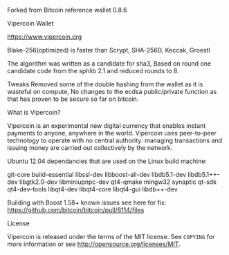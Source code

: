Forked from Bitcoin reference wallet 0.8.6

Vipercoin Wallet

https://www.vipercoin.org

Blake-256(optimized) is faster than Scrypt, SHA-256D, Keccak, Groestl

The algorithm was written as a candidate for sha3, Based on round one candidate code from the sphlib 2.1 and reduced rounds to 8.

Tweaks Removed some of the double hashing from the wallet as it is wasteful on compute, No changes to the ecdsa public/private function as that has proven to be secure so far on bitcoin.


What is Vipercoin?

Vipercoin is an experimental new digital currency that enables instant payments to
anyone, anywhere in the world. Vipercoin uses peer-to-peer technology to operate
with no central authority: managing transactions and issuing money are carried
out collectively by the network.

Ubuntu 12.04 dependancies that are used on the Linux build machine:

git-core build-essential libssl-dev libboost-all-dev libdb5.1-dev libdb5.1++-dev libgtk2.0-dev libminiupnpc-dev qt4-qmake mingw32 synaptic qt-sdk qt4-dev-tools libqt4-dev libqt4-core libqt4-gui libdb++-dev

Building with Boost 1.58+ known issues see here for fix: https://github.com/bitcoin/bitcoin/pull/6114/files


License

Vipercoin is released under the terms of the MIT license. See `COPYING` for more
information or see http://opensource.org/licenses/MIT.



